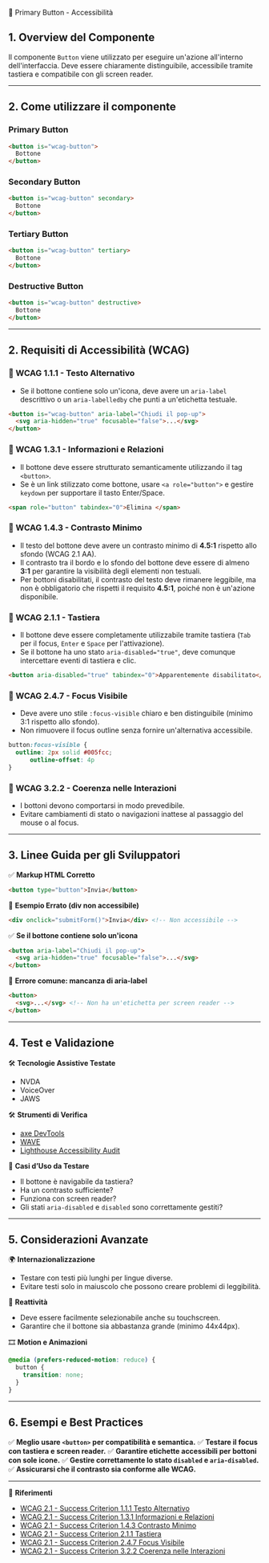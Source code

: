 
📌 Primary Button - Accessibilità

## 1. Overview del Componente
Il componente `Button` viene utilizzato per eseguire un'azione all'interno dell'interfaccia. Deve essere chiaramente distinguibile, accessibile tramite tastiera e compatibile con gli screen reader.

---

## 2. Come utilizzare il componente

### Primary Button

```html
<button is="wcag-button">
  Bottone
</button>
```

### Secondary Button

```html
<button is="wcag-button" secondary>
  Bottone
</button>
```

### Tertiary Button

```html
<button is="wcag-button" tertiary>
  Bottone
</button>
```

### Destructive Button

```html
<button is="wcag-button" destructive>
  Bottone
</button>
```


---

## 2. Requisiti di Accessibilità (WCAG)

### 🔹 WCAG 1.1.1 - Testo Alternativo
- Se il bottone contiene solo un'icona, deve avere un `aria-label` descrittivo o un `aria-labelledby` che punti a un'etichetta testuale.

```html
<button is="wcag-button" aria-label="Chiudi il pop-up">
  <svg aria-hidden="true" focusable="false">...</svg>
</button>
```

### 🔹 WCAG 1.3.1 - Informazioni e Relazioni
- Il bottone deve essere strutturato semanticamente utilizzando il tag `<button>`.
- Se è un link stilizzato come bottone, usare `<a role="button">` e gestire `keydown` per supportare il tasto Enter/Space.

```html
<span role="button" tabindex="0">Elimina </span>
```

### 🔹 WCAG 1.4.3 - Contrasto Minimo
- Il testo del bottone deve avere un contrasto minimo di **4.5:1** rispetto allo sfondo (WCAG 2.1 AA).
- Il contrasto tra il bordo e lo sfondo del bottone deve essere di almeno **3:1** per garantire la visibilità degli elementi non testuali.
- Per bottoni disabilitati, il contrasto del testo deve rimanere leggibile, ma non è obbligatorio che rispetti il requisito **4.5:1**, poiché non è un'azione disponibile.

### 🔹 WCAG 2.1.1 - Tastiera
- Il bottone deve essere completamente utilizzabile tramite tastiera (`Tab` per il focus, `Enter` e `Space` per l'attivazione).
- Se il bottone ha uno stato `aria-disabled="true"`, deve comunque intercettare eventi di tastiera e clic.

```html
<button aria-disabled="true" tabindex="0">Apparentemente disabilitato</button>
```

### 🔹 WCAG 2.4.7 - Focus Visibile
- Deve avere uno stile `:focus-visible` chiaro e ben distinguibile (minimo 3:1 rispetto allo sfondo).
- Non rimuovere il focus outline senza fornire un'alternativa accessibile.

```css
button:focus-visible {
  outline: 2px solid #005fcc;
	  outline-offset: 4p
}
```

### 🔹 WCAG 3.2.2 - Coerenza nelle Interazioni
- I bottoni devono comportarsi in modo prevedibile.
- Evitare cambiamenti di stato o navigazioni inattese al passaggio del mouse o al focus.

---

## 3. Linee Guida per gli Sviluppatori

✅ **Markup HTML Corretto**
```html
<button type="button">Invia</button>
```

🚫 **Esempio Errato (div non accessibile)**
```html
<div onclick="submitForm()">Invia</div> <!-- Non accessibile -->
```

✅ **Se il bottone contiene solo un'icona**
```html
<button aria-label="Chiudi il pop-up">
  <svg aria-hidden="true" focusable="false">...</svg>
</button>
```

🚫 **Errore comune: mancanza di aria-label**
```html
<button>
  <svg>...</svg> <!-- Non ha un'etichetta per screen reader -->
</button>
```

---

## 4. Test e Validazione

🛠 **Tecnologie Assistive Testate**
- NVDA
- VoiceOver
- JAWS

🛠 **Strumenti di Verifica**
- [axe DevTools](https://www.deque.com/axe/)
- [WAVE](https://wave.webaim.org/)
- [Lighthouse Accessibility Audit](https://developers.google.com/web/tools/lighthouse/)

🎯 **Casi d’Uso da Testare**
- Il bottone è navigabile da tastiera?
- Ha un contrasto sufficiente?
- Funziona con screen reader?
- Gli stati `aria-disabled` e `disabled` sono correttamente gestiti?

---

## 5. Considerazioni Avanzate

🌍 **Internazionalizzazione**
- Testare con testi più lunghi per lingue diverse.
- Evitare testi solo in maiuscolo che possono creare problemi di leggibilità.

📱 **Reattività**
- Deve essere facilmente selezionabile anche su touchscreen.
- Garantire che il bottone sia abbastanza grande (minimo 44x44px).

🎞 **Motion e Animazioni**
```css
@media (prefers-reduced-motion: reduce) {
  button {
    transition: none;
  }
}
```

---

## 6. Esempi e Best Practices
✅ **Meglio usare `<button>` per compatibilità e semantica.**
✅ **Testare il focus con tastiera e screen reader.**
✅ **Garantire etichette accessibili per bottoni con sole icone.**
✅ **Gestire correttamente lo stato `disabled` e `aria-disabled`.**
✅ **Assicurarsi che il contrasto sia conforme alle WCAG.**

---

📌 **Riferimenti**
- [WCAG 2.1 - Success Criterion 1.1.1 Testo Alternativo](https://www.w3.org/TR/WCAG21/#text-alternatives)
- [WCAG 2.1 - Success Criterion 1.3.1 Informazioni e Relazioni](https://www.w3.org/TR/WCAG21/#info-and-relationships)
- [WCAG 2.1 - Success Criterion 1.4.3 Contrasto Minimo](https://www.w3.org/TR/WCAG21/#contrast-minimum)
- [WCAG 2.1 - Success Criterion 2.1.1 Tastiera](https://www.w3.org/TR/WCAG21/#keyboard)
- [WCAG 2.1 - Success Criterion 2.4.7 Focus Visibile](https://www.w3.org/TR/WCAG21/#focus-visible)
- [WCAG 2.1 - Success Criterion 3.2.2 Coerenza nelle Interazioni](https://www.w3.org/TR/WCAG21/#on-input)
